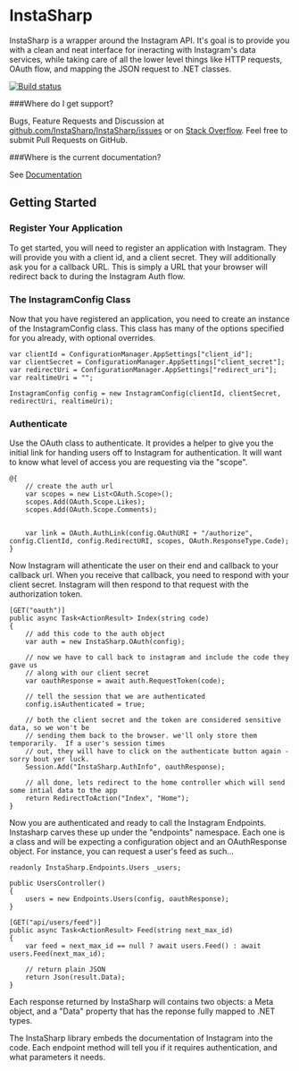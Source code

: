 # InstaSharp

InstaSharp is a wrapper around the Instagram API.  It's goal is to provide you with a clean and neat interface for ineracting with Instagram's data services, while taking care of all the lower level things like HTTP requests, OAuth flow, and mapping the JSON request to .NET classes.

[![Build status](https://ci.appveyor.com/api/projects/status/ch334xwq15i9pcum)](https://ci.appveyor.com/project/Fujiy/instasharp)

###Where do I get support?

Bugs, Feature Requests and Discussion at [github.com/InstaSharp/InstaSharp/issues](https://github.com/InstaSharp/InstaSharp/issues) or on [Stack Overflow](http://stackoverflow.com/questions/tagged/instasharp). Feel free to submit Pull Requests on GitHub.

###Where is the current documentation?

See [Documentation](http://instasharp.github.io/InstaSharp/Documentation/index.html)

## Getting Started

### Register Your Application 
 
To get started, you will need to register an application with Instagram.  They will provide you with a client id, and a client secret.  They will additionally ask you for a callback URL. This is simply a URL that your browser will redirect back to during the Instagram Auth flow.

### The InstagramConfig Class

Now that you have registered an application, you need to create an instance of the InstagramConfig class.  This class has many of the options specified for you already, with optional overrides.

	var clientId = ConfigurationManager.AppSettings["client_id"];
	var clientSecret = ConfigurationManager.AppSettings["client_secret"];
	var redirectUri = ConfigurationManager.AppSettings["redirect_uri"];
	var realtimeUri = "";

	InstagramConfig config = new InstagramConfig(clientId, clientSecret, redirectUri, realtimeUri);

### Authenticate

Use the OAuth class to authenticate. It provides a helper to give you the initial link for handing users off to Instagram for authentication.  It will want to know what level of access you are requesting via the "scope".

	@{
	    // create the auth url
	    var scopes = new List<OAuth.Scope>();
	    scopes.Add(OAuth.Scope.Likes);
	    scopes.Add(OAuth.Scope.Comments);


	    var link = OAuth.AuthLink(config.OAuthURI + "/authorize", config.ClientId, config.RedirectURI, scopes, OAuth.ResponseType.Code);
	}

Now Instagram will athenticate the user on their end and callback to your callback url.  When you receive that callback, you need to respond with your client secret.  Instagram will then respond to that request with the authorization token.

    [GET("oauth")]
    public async Task<ActionResult> Index(string code)
    {
        // add this code to the auth object
        var auth = new InstaSharp.OAuth(config);
        
        // now we have to call back to instagram and include the code they gave us
        // along with our client secret
        var oauthResponse = await auth.RequestToken(code);

        // tell the session that we are authenticated
        config.isAuthenticated = true;

        // both the client secret and the token are considered sensitive data, so we won't be
        // sending them back to the browser. we'll only store them temporarily.  If a user's session times
        // out, they will have to click on the authenticate button again - sorry bout yer luck.
        Session.Add("InstaSharp.AuthInfo", oauthResponse);

        // all done, lets redirect to the home controller which will send some intial data to the app
        return RedirectToAction("Index", "Home");
    }

Now you are authenticated and ready to call the Instagram Endpoints.  Instasharp carves these up under the "endpoints" namespace.  Each one is a class and will be expecting a configuration object and an OAuthResponse object.  For instance, you can request a user's feed as such...

	readonly InstaSharp.Endpoints.Users _users;

    public UsersController()
    {
        users = new Endpoints.Users(config, oauthResponse);
    }

    [GET("api/users/feed")]
    public async Task<ActionResult> Feed(string next_max_id)
    {
        var feed = next_max_id == null ? await users.Feed() : await users.Feed(next_max_id);

        // return plain JSON
        return Json(result.Data);
    }

Each response returned by InstaSharp will contains two objects: a Meta object, and a "Data" property that has the reponse fully mapped to .NET types.

The InstaSharp library embeds the documentation of Instagram into the code.  Each endpoint method will tell you if it requires authentication, and what parameters it needs.
